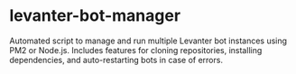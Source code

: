 # levanter-bot-manager
Automated script to manage and run multiple Levanter bot instances using PM2 or Node.js. Includes features for cloning repositories, installing dependencies, and auto-restarting bots in case of errors.
